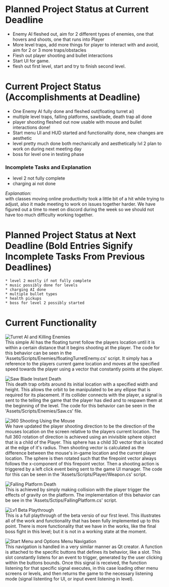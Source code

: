 # Planned Project Status at Current Deadline  
* Enemy AI fleshed out, aim for 2 different types of enemies, one that hovers and shoots, one that runs into Player
* More level traps, add more things for player to interact with and avoid, aim for 2 or 3 more traps/obstacles
* Flesh out player shooting and bullet interactions
* Start UI for game.
* flesh out first level, start and try to finish second level.  

# Current Project Status (Accomplishments at Deadline)  
* One Enemy AI fully done and fleshed out(floating turret ai)
* multiple level traps, falling platforms, sawblade, death trap all done
* player shooting fleshed out now usable with mouse and bullet interactions done!
* Start menu UI and HUD started and functionality done, new changes are aesthetic
* level pretty much done both mechanically and aesthetically lvl 2 plan to work on during next meeting day
* boss for level one in testing phase

### Incomplete Tasks and Explanation  
  * level 2 not fully complete
  * charging ai not done


  *Explanation:*  
     with classes moving online productivity took a little bit of a hit while trying to adjust, also it made meeting to work on issues together harder. We have figured out a time to meet on discord during the week so we should not have too much difficulty working together.

# Planned Project Status at Next Deadline (Bold Entries Signify Incomplete Tasks From Previous Deadlines)
    * level 2 mostly if not fully complete
    * music possibly done for levels
    * charging AI done
    * multiple bullet types
    * health pickups
    * boss for level 2 possibly started
    
# Current Functionality  
![Turret AI and Killing Enemies](https://github.com/OdinsWrath/NightmareHymn_Development/tree/master/Deadline_GIFs/TurretAI_BulletInteraction.gif)   
This simple AI has the floating turret follow the players location until it is within a certain distance that it begins shooting at the player. The code for this behavior can be seen in the 'Assets/Scripts/Enemies/floatingTurretEnemy.cs' script. It simply has a reference to the players current game location and moves at the specified speed towards the player using a vector that constantly points at the player.  

![Saw Blade Instant Death](https://github.com/OdinsWrath/NightmareHymn_Development/tree/master/Deadline_GIFs/RotatingInstantDeathTrap.gif)  
This death trap orbits around its initial location with a specified width and height. This allows the orbit to be manipulated to be any ellipse that is required for its placement. If its collider connects with the player, a signal is sent to the telling the game that the player has died and to respawn them at the beginning of the level. The code for this behavior can be seen in the 'Assets/Scripts/Enemies/Saw.cs' file.  

![360 Shooting Using the Mouse](https://github.com/OdinsWrath/NightmareHymn_Development/tree/master/Deadline_GIFs/FullDirectionalShooting.gif)   
We have updated the player shooting direction to be the direction of the mouses location on the screen relative to the players current location. The full 360 rotation of direction is achieved using an inivisible sphere object that is a child of the Player. This sphere has a child 3D vector that is located at the edge of it's radius. Then shooting vector is calculated as the difference between the mouse's in-game location and the current player location. The sphere is then rotated such that the firepoint vector always follows the x-component of this firepoint vector. Then a shooting action is triggered by a left click event being sent to the game UI manager. The code for this can be seen in the 'Assets/Scripts/Player/Weapon.cs' script.  


![Falling Platform Death](https://github.com/OdinsWrath/NightmareHymn_Development/tree/master/Deadline_GIFs/FallingPlatform.gif)   
This is achieved by simply making collision with the player trigger the effects of gravity on the platform. The implementation of this behavior can be see in the 'Assets/Sctips/FallingPlatform.cs' script.  


![Lv1 Beta Playthrough](https://github.com/OdinsWrath/NightmareHymn_Development/tree/master/Deadline_GIFs/DiscoInferno_Lv1_FullRunthrough.gif)  
This is a full playthrough of the beta versio of our first level. This illustrates all of the work and functionality that has been fully implemented up to this point. There is more functionality that we have in the works, like the final boss fight in this level; but it is not in a working state at the moment.  

![Start Menu and Options Menu Navigation](https://github.com/OdinsWrath/NightmareHymn_Development/tree/master/Deadline_GIFs/MenuNavigation.gif)   
This navigation is handled in a very similar manner as Qt creator. A function is attached to the specific buttons that defines its behavior, like a slot. This slot constantly listens for an event to trigger, generated by the user clicking within the buttons bounds. Once this signal is received, the function listening for that specific signal executes, in this case loading other menu screens or levels, and then returns the game to the necessary listening mode (signal listenting for UI, or input event listening in level).  
